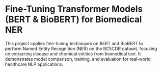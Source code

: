﻿# Fine-Tuning Transformer Models (BERT & BioBERT) for Biomedical NER

This project applies fine-tuning techniques on BERT and BioBERT to perform Named Entity Recognition (NER) on the BC5CDR dataset, focusing on extracting disease and chemical entities from biomedical text. It demonstrates model comparison, training, and evaluation for real-world healthcare NLP applications.
